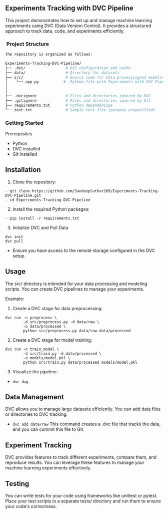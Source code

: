 ## Experiments Tracking with DVC Pipeline
This project demonstrates how to set up and manage machine learning experiments using DVC (Data Version Control). It provides a structured approach to track data, code, and experiments efficiently.


### ​ Project Structure

```bash
The repository is organized as follows:

Experiments-Tracking-DVC-Pipeline/
├── .dvc/                  # DVC configuration and cache
├── data/                  # Directory for datasets
├── src/                   # Source code for data processingand modeling
│    └── app.py           #  Python file with Experiments with DVC Pipeline
│
│
├── .dvcignore             # Files and directories ignored by DVC
├── .gitignore             # Files and directories ignored by Git
├── requirements.txt       # Python dependencies
└── text.txt               # Sample text file (purpose unspecified)
```

### Getting Started
Prerequisites
- Python 
- DVC installed
- Git installed

##  Installation
1. Clone the repository:
```
- git clone https://github.com/SandeepSuthar169/Experiments-Tracking-DVC-Pipeline.git
- cd Experiments-Tracking-DVC-Pipeline
```
2. Install the required Python packages:

```
- pip install -r requirements.txt
```


3. Initialize DVC and Pull Data
```
dvc init
dvc pull
```
- Ensure you have access to the remote storage configured in the DVC setup.


## Usage
The src/ directory is intended for your data processing and modeling scripts. You can create DVC pipelines to manage your experiments.

Example:

1. Create a DVC stage for data preprocessing:
```
dvc run -n preprocess \
        -d src/preprocess.py -d data/raw \
        -o data/processed \
        python src/preprocess.py data/raw data/processed
```

2. Create a DVC stage for model training:


```
dvc run -n train_model \
        -d src/train.py -d data/processed \
        -o models/model.pkl \
        python src/train.py data/processed models/model.pkl
```
3. Visualize the pipeline:


- `dvc dag`
## Data Management
DVC allows you to manage large datasets efficiently. You can add data files or directories to DVC tracking:

- `dvc add data/raw`
This command creates a .dvc file that tracks the data, and you can commit this file to Git.

## Experiment Tracking
DVC provides features to track different experiments, compare them, and reproduce results. You can leverage these features to manage your machine learning experiments effectively.

## Testing
You can write tests for your code using frameworks like unittest or pytest. Place your test scripts in a separate tests/ directory and run them to ensure your code's correctness.

